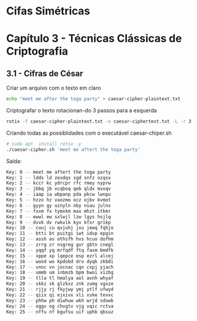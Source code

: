 # Cifas Simétricas
# Capítulo 3 - Técnicas Clássicas de Criptografia

## 3.1 - Cifras de César


Criar um arquivo com o texto em claro
```sh
echo "meet me after the toga party" > caesar-cipher-plaintext.txt
```
Criptografar o texto rotacionan-do 3 passos para a esquerda
```sh
rotix -f caesar-cipher-plaintext.txt -o caesar-ciphertext.txt -L -r 3

```
Criando todas as possiblidades com o executável caesar-chiper.sh
```sh
# sudo apt  install rotix -y
./caesar-cipher.sh 'meet me aftert the toga party'
```
Saída:
```sh
Key: 0 -- meet me aftert the toga party
Key: 1 -- ldds ld zesdqs sgd snfz ozqsx
Key: 2 -- kccr kc ydrcpr rfc rmey nyprw
Key: 3 -- jbbq jb xcqboq qeb qldx mxoqv
Key: 4 -- iaap ia wbpanp pda pkcw lwnpu
Key: 5 -- hzzo hz vaozmo ocz ojbv kvmot
Key: 6 -- gyyn gy uznyln nby niau julns
Key: 7 -- fxxm fx tymxkm max mhzt itkmr
Key: 8 -- ewwl ew sxlwjl lzw lgys hsjlq
Key: 9 -- dvvk dv rwkvik kyv kfxr grikp
Key: 10 -- cuuj cu qvjuhj jxu jewq fqhjo
Key: 11 -- btti bt puitgi iwt idvp epgin
Key: 12 -- assh as othsfh hvs hcuo dofhm
Key: 13 -- zrrg zr nsgreg gur gbtn cnegl
Key: 14 -- yqqf yq mrfqdf ftq fasm bmdfk
Key: 15 -- xppe xp lqepce esp ezrl alcej
Key: 16 -- wood wo kpdobd dro dyqk zkbdi
Key: 17 -- vnnc vn jocnac cqn cxpj yjach
Key: 18 -- ummb um inbmzb bpm bwoi xizbg
Key: 19 -- tlla tl hmalya aol avnh whyaf
Key: 20 -- skkz sk glzkxz znk zumg vgxze
Key: 21 -- rjjy rj fkyjwy ymj ytlf ufwyd
Key: 22 -- qiix qi ejxivx xli xske tevxc
Key: 23 -- phhw ph diwhuw wkh wrjd sduwb
Key: 24 -- oggv og chvgtv vjg vqic rctva
Key: 25 -- nffu nf bgufsu uif uphb qbsuz
```

```sh

```
